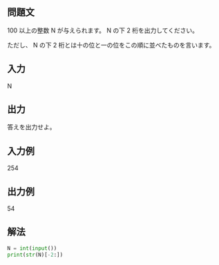 ## 問題文
100 以上の整数 
N が与えられます。
N の下 
2 桁を出力してください。  

ただし、
N の下 
2 桁とは十の位と一の位をこの順に並べたものを言います。
## 入力
N
## 出力
答えを出力せよ。
## 入力例
254
## 出力例
54
## 解法

```python
N = int(input())
print(str(N)[-2:])
